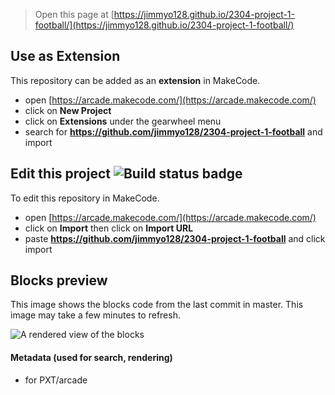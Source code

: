  


> Open this page at [https://jimmyo128.github.io/2304-project-1-football/](https://jimmyo128.github.io/2304-project-1-football/)

## Use as Extension

This repository can be added as an **extension** in MakeCode.

* open [https://arcade.makecode.com/](https://arcade.makecode.com/)
* click on **New Project**
* click on **Extensions** under the gearwheel menu
* search for **https://github.com/jimmyo128/2304-project-1-football** and import

## Edit this project ![Build status badge](https://github.com/jimmyo128/2304-project-1-football/workflows/MakeCode/badge.svg)

To edit this repository in MakeCode.

* open [https://arcade.makecode.com/](https://arcade.makecode.com/)
* click on **Import** then click on **Import URL**
* paste **https://github.com/jimmyo128/2304-project-1-football** and click import

## Blocks preview

This image shows the blocks code from the last commit in master.
This image may take a few minutes to refresh.

![A rendered view of the blocks](https://github.com/jimmyo128/2304-project-1-football/raw/master/.github/makecode/blocks.png)

#### Metadata (used for search, rendering)

* for PXT/arcade
<script src="https://makecode.com/gh-pages-embed.js"></script><script>makeCodeRender("{{ site.makecode.home_url }}", "{{ site.github.owner_name }}/{{ site.github.repository_name }}");</script>
